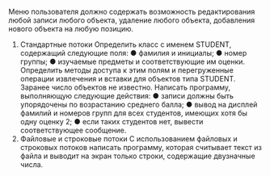 Меню пользователя должно содержать возможность
редактирования любой записи любого объекта, удаление любого
объекта, добавления нового объекта на любую позицию.
1. Стандартные потоки
Определить класс с именем STUDENT, содержащий следующие поля:
● фамилия и инициалы;
● номер группы;
● изучаемые предметы и соответствующие им оценки.
Определить методы доступа к этим полям и перегруженные операции
извлечения и вставки для объектов типа STUDENT.
Заранее число объектов не известно.
Написать программу, выполняющую следующие действия:
● записи должны быть упорядочены по возрастанию среднего балла;
● вывод на дисплей фамилий и номеров групп для всех студентов,
имеющих хотя бы одну оценку 2;
● если таких студентов нет, вывести соответствующее сообщение.
2. Файловые и строковые потоки
С использованием файловых и строковых потоков написать программу,
которая считывает текст из файла и выводит на экран только строки,
содержащие двузначные числа.